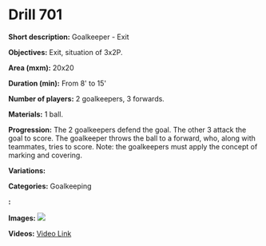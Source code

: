 # Drill 701

**Short description:**
Goalkeeper - Exit

**Objectives:**
Exit, situation of 3x2P.

**Area (mxm):**
20x20

**Duration (min):**
From 8' to 15'

**Number of players:**
2 goalkeepers, 3 forwards.

**Materials:**
1 ball.

**Progression:**
The 2 goalkeepers defend the goal. The other 3 attack the goal to score. The goalkeeper throws the ball to a forward, who, along with teammates, tries to score. Note: the goalkeepers must apply the concept of marking and covering.

**Variations:**


**Categories:**
Goalkeeping

**:**


**Images:**
![](https://www.coachingfutsal.com/\images\fa7cf89e46068059ee18381b1058c6b95ab54e7f78ca7fa71ec9a6c3a688444348db505f2121d54222506e369776da2c6480e9fda1ea2343ce8813aa581f54a04ee61004253fd.jpg)

**Videos:**
[Video Link](https://www.youtube.com/embed/4qzEXFONQRI)

